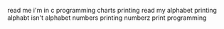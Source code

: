 read me
i'm in c programming
charts printing
read my alphabet printing
alphabt isn't alphabet
numbers printing
numberz print programming

